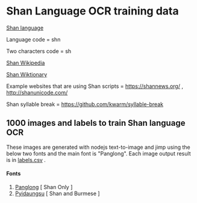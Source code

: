 
# Shan Language OCR training data

[Shan language](https://en.wikipedia.org/wiki/Shan_language)

Language code = shn

Two characters code = sh

[Shan Wikipedia](https://shn.wikipedia.org)

[Shan Wiktionary](https://shn.wiktionary.org/wiki/%E1%80%9D%E1%80%AD%E1%81%B5%E1%80%BA%E1%82%87%E1%80%9E%E1%80%BB%E1%80%AD%E1%81%BC%E1%80%BA%E1%82%87%E1%81%BC%E1%80%9B%E1%80%AE%E1%82%87:%E1%81%BC%E1%82%83%E1%82%88%E1%82%81%E1%80%B0%E1%80%9D%E1%80%BA%E1%82%81%E1%82%85%E1%81%B5%E1%80%BA%E1%82%88)

Example websites that are using Shan scripts = https://shannews.org/ , http://shanunicode.com/

Shan syllable break = https://github.com/kwarm/syllable-break


## 1000 images and labels to train Shan language OCR
These images are generated with nodejs text-to-image and jimp using the below two fonts and the main font is "Panglong". 
Each image output result is in [labels.csv](https://github.com/kwarm/shan-ocr-training-data/blob/master/labels.csv) .

#### Fonts <a name="fonts"></a>
1. [Panglong](https://github.com/kwarm/kwarm-assets/blob/master/fonts/Panglong.ttf) [ Shan Only ]
2. [Pyidaungsu](https://github.com/kwarm/kwarm-assets/blob/master/fonts/Pyidaungsu.ttf) [ Shan and Burmese ]
